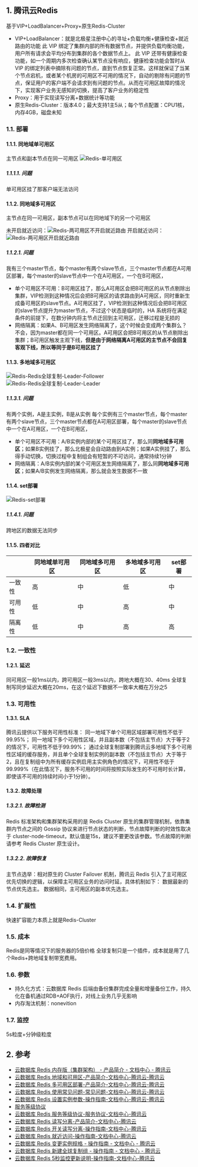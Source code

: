 ## 1. 腾讯云Redis

基于VIP+LoadBalancer+Proxy+原生Redis-Cluster

- VIP+LoadBalancer：就是北极星注册中心的寻址+负载均衡+健康检查+就近路由的功能
    此 VIP 绑定了集群内部的所有数据节点，并提供负载均衡功能，用户所有请求会平均分布到集群的各个数据节点上。
    此 VIP 还带有健康检查功能，如一个周期内多次检查确认某节点没有响应，健康检查功能会暂时从 VIP 的绑定列表中摘除有问题的节点，直到节点恢复正常。这样就保证了当某个节点宕机，或者某个机房的可用区不可用的情况下，自动的剔除有问题的节点，保证用户的客户端不会请求到有问题的节点。从而在可用区故障的情况下，实现客户业务无感知的切换，提高了客户业务的稳定性
- Proxy：用于实现读写分离+数据统计等功能
- 原生Redis-Cluster：版本4.0；最大支持1主5从；每个节点配置：CPU1核，内存4GB，磁盘未知
### 1.1. 部署
#### 1.1.1. 同地域单可用区
主节点和副本节点在同一可用区
![Redis-单可用区](https://raw.githubusercontent.com/TDoct/images/master/1656079174_20220624215407244_24562.png)

##### 1.1.1.1. 问题
单可用区挂了那客户端无法访问
#### 1.1.2. 同地域多可用区
主节点在同一可用区，副本节点可以在同地域下的另一个可用区

未开启就近访问：![Redis-两可用区不开启就近路由](https://raw.githubusercontent.com/TDoct/images/master/1656079175_20220624215551751_13254.png)
开启就近访问：![Redis-两可用区开启就近路由](https://raw.githubusercontent.com/TDoct/images/master/1656079176_20220624215559182_3414.png)

##### 1.1.2.1. 问题
我有三个master节点，每个master有两个slave节点，三个master节点都在A可用区部署，每个master的slave节点中一个在A可用区，一个在B可用区，

- 单个可用区不可用：B可用区挂了，那么A可用区会把B可用区的从节点剔除出集群，VIP检测到这种情况后会把B可用区的请求路由到A可用区，同时重新生成备可用区的slave节点。A可用区挂了，VIP检测到这种情况后会把B可用区的slave节点提升为master节点，不过这个状态是临时的，HA 系统将在满足条件的前提下，在数分钟内将主节点迁回到主可用区，迁移过程是无损的
- 网络隔离：如果A、B可用区发生网络隔离了，这个时候会变成两个集群么？
不会，因为master都在同一个可用区。A可用区会把B可用区的从节点剔除出集群；B可用区触发主观下线，**但是由于网络隔离A可用区的主节点不会回复客观下线，所以等同于是B可用区挂了**
#### 1.1.3. 多地域多可用区
![Redis-Redis全球复制-Leader-Follower](https://raw.githubusercontent.com/TDoct/images/master/1656135542_20220625133854697_14890.png)
![Redis-Redis全球复制-Leader-Leader](https://raw.githubusercontent.com/TDoct/images/master/1656135543_20220625133859729_23874.png)

##### 1.1.3.1. 问题
有两个实例，A是主实例，B是从实例
每个实例有三个master节点，每个master有两个slave节点，三个master节点都在A可用区部署，每个master的slave节点中一个在A可用区，一个在B可用区，

- 单个可用区不可用：A/B实例内部的某个可用区挂了，那么同**同地域多可用区**；如果B实例挂了，那么北极星会自动路由到A实例；如果A实例挂了，那么得手动切换，切换过程中复制组会有短暂的不可访问，通常持续1分钟
- 网络隔离：A/B实例内部的某个可用区发生网络隔离了，那么同**同地域多可用区**；如果A/B实例发生网络隔离，那么就会发生数据不一致

#### 1.1.4. set部署
![Redis-set部署](https://raw.githubusercontent.com/TDoct/images/master/1656136360_20220625135057766_31712.png)

##### 1.1.4.1. 问题
跨地区的数据无法同步
#### 1.1.5. 四者对比
|        | 同地域单可用区 | 同地域多可用区 | 多地域多可用区 | set部署 |
| ------ | ------------- | ------------- | ------------- | ------- |
| 一致性 | 高            | 中            | 低            | 中      |
| 可用性 | 低            | 中            | 高            | 中      |
| 隔离性 | 低            | 中            | 高            | 高      |
### 1.2. 一致性
#### 1.2.1. 延迟
同可用区一般1ms以内，跨可用区一般3ms以内，跨地大概在30、40ms
全球复制写同步延迟大概在20ms，在这个延迟下数据不一致率大概在万分之5
### 1.3. 可用性
#### 1.3.1. SLA
腾讯云提供以下服务可用性标准：
同一地域下单个可用区域部署可用性不低于99.95%；
同一地域下多个可用性区域，并且副本数（不包括主节点）大于等于2的情况下，可用性不低于99.99%；
通过全球复制部署到腾讯云多地域下多个可用性区域的缓存服务，并且单个全球复制实例的副本数（不包括主节点）大于等于2，且在复制组中为所有缓存实例启用主实例角色的情况下，可用性不低于99.999%（在此情况下，服务不可用的时间将按照实际发生的不可用时长计算，即使该不可用的持续时间小于1分钟）。
#### 1.3.2. 故障处理
##### 1.3.2.1. 故障检测
Redis 标准架构和集群架构采用的是 Redis Cluster 原生的集群管理机制，依靠集群内节点之间的 Gossip 协议来进行节点状态的判断，节点故障判断的时效性取决于 cluster-node-timeout，默认值是15s，建议不要更改该参数。节点故障的判断请参考 Redis Cluster 原生设计。
##### 1.3.2.2. 故障恢复
主节点选举：相对原生的 Cluster Failover 机制，腾讯云 Redis 引入了主可用区优先切换的逻辑，以保障主可用区业务的访问时延，具体机制如下：
数据最新的节点优先选主。
数据相同，主可用区的副本优先选主。
### 1.4. 扩展性
快速扩容能力本质上就是Redis-Cluster

### 1.5. 成本
Redis是同等情况下的服务器的5倍价格
全球复制只是一个插件，成本就是用了几个Redis+跨地域复制带宽费用。
### 1.6. 参数
- 持久化方式：云数据库 Redis 后端由备份集群完成全量和增量备份工作，持久化在备机通过RDB+AOF执行，对线上业务几乎无影响
- 内存淘汰机制：nonevition
### 1.7. 监控
5s粒度+分钟级粒度
## 2. 参考
- [云数据库 Redis 内存版（集群架构） \- 产品简介 \- 文档中心 \- 腾讯云](https://cloud.tencent.com/document/product/239/18336)
- [云数据库 Redis 地域和可用区\-产品简介\-文档中心\-腾讯云\-腾讯云](https://cloud.tencent.com/document/product/239/4106)
- [云数据库 Redis 多可用区部署\-产品简介\-文档中心\-腾讯云\-腾讯云](https://cloud.tencent.com/document/product/239/51090#.E4.B8.A4.E5.8F.AF.E7.94.A8.E5.8C.BA.E9.83.A8.E7.BD.B2)
- [云数据库 Redis 使用常见问题\-常见问题\-文档中心\-腾讯云\-腾讯云](https://cloud.tencent.com/document/product/239/3251)
- [云数据库 Redis 设置实例参数\-操作指南\-文档中心\-腾讯云\-腾讯云](https://cloud.tencent.com/document/product/239/49925)
- [服务等级协议](https://mc.qcloudimg.com/static/qc_doc/8ca037e1a96616bdeb9dec047476a5c1/doc-Cloud+Redis+Store-Product+Intro.pdf)
- [云数据库 Redis 服务等级协议\-服务协议\-文档中心\-腾讯云](https://cloud.tencent.com/document/product/239/30920#2.-.E6.9C.8D.E5.8A.A1.E5.8F.AF.E7.94.A8.E6.80.A7)
- [云数据库 Redis 读写分离\-产品简介\-文档中心\-腾讯云](https://cloud.tencent.com/document/product/239/38392)
- [云数据库 Redis 开关读写分离\-操作指南\-文档中心\-腾讯云](https://cloud.tencent.com/document/product/239/19543)
- [云数据库 Redis 就近访问\-操作指南\-文档中心\-腾讯云](https://cloud.tencent.com/document/product/239/57859)
- [云数据库 Redis 变更实例规格 \- 操作指南 \- 文档中心 \- 腾讯云](https://cloud.tencent.com/document/product/239/30895#.E5.86.85.E5.AD.98.E7.89.88.EF.BC.88.E9.9B.86.E7.BE.A4.E6.9E.B6.E6.9E.84.EF.BC.89.E6.89.A9.E7.BC.A9.E5.AE.B9)
- [云数据库 Redis 新建全球复制组 \- 操作指南 \- 文档中心 \- 腾讯云](https://cloud.tencent.com/document/product/239/67317#.E8.AE.A1.E8.B4.B9.E8.AF.B4.E6.98.8E)
- [云数据库 Redis 5秒监控更新说明\-操作指南\-文档中心\-腾讯云](https://cloud.tencent.com/document/product/239/48573)